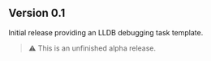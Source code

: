 ## Version 0.1

Initial release providing an LLDB debugging task template.

> ⚠️ This is an unfinished alpha release.
